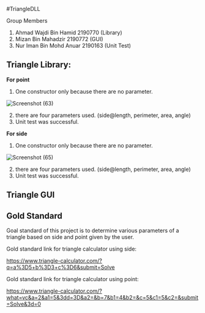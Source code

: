 
#TriangleDLL

Group Members
1. Ahmad Wajdi Bin Hamid 2190770 (Library)
2. Mizan Bin Mahadzir 2190772 (GUI)
3. Nur Iman Bin Mohd Anuar 2190163 (Unit Test)

## Triangle Library:

**For point**
1. One constructor only because there are no parameter.

![Screenshot (63)](https://user-images.githubusercontent.com/116859764/216878351-006478a6-ed7b-4e80-939c-4100a25f4d70.png)

2. there are four parameters used. (side@length, perimeter, area, angle)
3. Unit test was successful.

**For side**
1. One constructor only because there are no parameter.

![Screenshot (65)](https://user-images.githubusercontent.com/116859764/216878910-ed56b270-3f27-4661-a692-b1b2026502ef.png)

2. there are four parameters used. (side@length, perimeter, area, angle)
3. Unit test was successful.

## Triangle GUI

## Gold Standard

Goal standard of this project is to determine various parameters of a triangle based on side and point given by the user.

Gold standard link for triangle calculator using side: 

https://www.triangle-calculator.com/?q=a%3D5+b%3D3+c%3D6&submit=Solve

Gold standard link for triangle calculator using point: 

https://www.triangle-calculator.com/?what=vc&a=2&a1=5&3dd=3D&a2=&b=7&b1=4&b2=&c=5&c1=5&c2=&submit=Solve&3d=0






